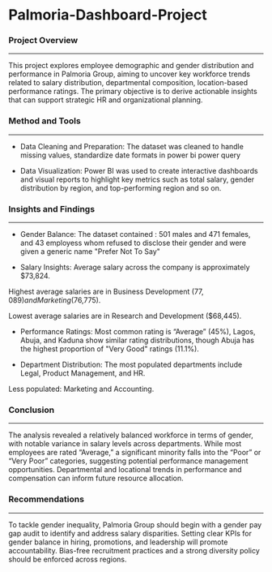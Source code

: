 # Palmoria-Dashboard-Project

### Project Overview
---
This project explores employee demographic and gender distribution and performance in Palmoria Group, aiming to uncover key workforce trends related to salary distribution,
departmental composition, location-based performance ratings. The primary objective is to derive actionable insights that can support strategic HR and organizational planning.
### Method and Tools
---
- Data Cleaning and Preparation: The dataset was cleaned to handle missing values, standardize date formats in power bi power query

- Data Visualization: Power BI was used to create interactive dashboards and visual reports to highlight key metrics such as total salary, gender distribution by region, and top-performing region and so on.


### Insights and Findings
---
- Gender Balance: The dataset contained : 501 males and 471 females, and 43 employess whom refused to disclose their gender and were given a generic name "Prefer Not To Say"

- Salary Insights: Average salary across the company is approximately $73,824.

Highest average salaries are in Business Development ($77,089) and Marketing ($76,775).

Lowest average salaries are in Research and Development ($68,445).

- Performance Ratings: Most common rating is “Average” (45%), Lagos, Abuja, and Kaduna show similar rating distributions, though Abuja has the highest proportion of "Very Good" ratings (11.1%).

- Department Distribution: The most populated departments include Legal, Product Management, and HR.

Less populated: Marketing and Accounting.

### Conclusion
---
The analysis revealed a relatively balanced workforce in terms of gender, with notable variance in salary levels across departments. While most employees are rated “Average,” a significant minority falls into the “Poor” or “Very Poor” categories, suggesting potential performance management opportunities. Departmental and locational trends in performance and compensation can inform future resource allocation.

### Recommendations
---
To tackle gender inequality, Palmoria Group should begin with a gender pay gap audit to identify and address salary disparities. Setting clear KPIs for gender balance in hiring, promotions, and leadership will promote accountability. Bias-free recruitment practices and a strong diversity policy should be enforced across regions.

